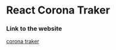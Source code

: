 # React Corona Traker

### Link to the website
[corona traker](https://clever-bhaskara-4239af.netlify.app/)
